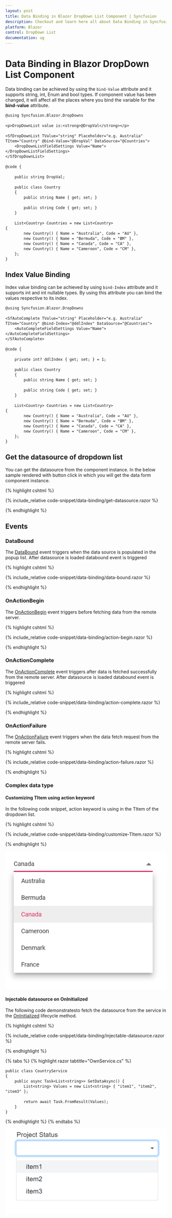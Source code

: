 ```yaml
---
layout: post
title: Data Binding in Blazor DropDown List Component | Syncfusion
description: Checkout and learn here all about Data Binding in Syncfusion Blazor DropDown List component and more.
platform: Blazor
control: DropDown List
documentation: ug
---
```


# Data Binding in Blazor DropDown List Component

Data binding can be achieved by using the `bind-Value` attribute and it supports string, int, Enum and bool types. If component value has been changed, it will affect all the places where you bind the variable for the **bind-value** attribute.

```cshtml
@using Syncfusion.Blazor.DropDowns

<p>DropDownList value is:<strong>@DropVal</strong></p>

<SfDropDownList TValue="string" Placeholder="e.g. Australia" TItem="Country" @bind-Value="@DropVal" DataSource="@Countries">
    <DropDownListFieldSettings Value="Name"></DropDownListFieldSettings>
</SfDropDownList>

@code {

    public string DropVal;

    public class Country
    {
        public string Name { get; set; }

        public string Code { get; set; }
    }

    List<Country> Countries = new List<Country>
{
        new Country() { Name = "Australia", Code = "AU" },
        new Country() { Name = "Bermuda", Code = "BM" },
        new Country() { Name = "Canada", Code = "CA" },
        new Country() { Name = "Cameroon", Code = "CM" },
    };
}
```

## Index Value Binding

Index value binding can be achieved by using `bind-Index` attribute and it supports int and int nullable types. By using this attribute you can bind the values respective to its index.

```cshtml
@using Syncfusion.Blazor.DropDowns

<SfAutoComplete TValue="string" Placeholder="e.g. Australia" TItem="Country" @bind-Index="@ddlIndex" DataSource="@Countries">
    <AutoCompleteFieldSettings Value="Name"></AutoCompleteFieldSettings>
</SfAutoComplete>

@code {

    private int? ddlIndex { get; set; } = 1;

    public class Country
    {
        public string Name { get; set; }

        public string Code { get; set; }
    }

    List<Country> Countries = new List<Country>
{
        new Country() { Name = "Australia", Code = "AU" },
        new Country() { Name = "Bermuda", Code = "BM" },
        new Country() { Name = "Canada", Code = "CA" },
        new Country() { Name = "Cameroon", Code = "CM" },
    };
}
```

## Get the datasource of dropdown list

You can get the datasource from the component instance. In the below sample rendered with button click in which you will get the data form component instance.

{% highlight cshtml %}

{% include_relative code-snippet/data-binding/get-datasource.razor %}

{% endhighlight %}

## Events

### DataBound

The [DataBound](https://help.syncfusion.com/cr/blazor/Syncfusion.Blazor.DropDowns.DropDownListEvents-2.html#Syncfusion_Blazor_DropDowns_DropDownListEvents_2_DataBound) event triggers when the data source is populated in the popup list. After datasource is loaded databound event is triggered

{% highlight cshtml %}

{% include_relative code-snippet/data-binding/data-bound.razor %}

{% endhighlight %}

### OnActionBegin

The [OnActionBegin](https://help.syncfusion.com/cr/blazor/Syncfusion.Blazor.DropDowns.DropDownListEvents-2.html#Syncfusion_Blazor_DropDowns_DropDownListEvents_2_OnActionBegin) event triggers before fetching data from the remote server.

{% highlight cshtml %}

{% include_relative code-snippet/data-binding/action-begin.razor %}

{% endhighlight %}

### OnActionComplete

The [OnActionComplete](https://help.syncfusion.com/cr/blazor/Syncfusion.Blazor.DropDowns.DropDownListEvents-2.html#Syncfusion_Blazor_DropDowns_DropDownListEvents_2_OnActionComplete) event triggers after data is fetched successfully from the remote server. After datasource is loaded databound event is triggered

{% highlight cshtml %}

{% include_relative code-snippet/data-binding/action-complete.razor %}

{% endhighlight %}

### OnActionFailure

The [OnActionFailure](https://help.syncfusion.com/cr/blazor/Syncfusion.Blazor.DropDowns.DropDownListEvents-2.html#Syncfusion_Blazor_DropDowns_DropDownListEvents_2_OnActionFailure) event triggers when the data fetch request from the remote server fails.

{% highlight cshtml %}

{% include_relative code-snippet/data-binding/action-failure.razor %}

{% endhighlight %}


### Complex data type

#### Customizing TItem using action keyword

In the following code snippet, action keyword is using in the TItem of the dropdown list.

{% highlight cshtml %}

{% include_relative code-snippet/data-binding/customize-TItem.razor %}

{% endhighlight %}

![Blazor DropdownList with Complex data type of Customizing TItem](./images/data-binding/blazor_dropdown_customize-TItem.png)

#### Injectable datasource on OnInitialized

The following code demonstratesto fetch the datasource from the service in the [OnInitialized]([OnInitializedAsync](https://learn.microsoft.com/en-us/aspnet/core/blazor/components/lifecycle?view=aspnetcore-6.0#component-initialization-oninitializedasync)) lifecycle method.

{% highlight cshtml %}

{% include_relative code-snippet/data-binding/injectable-datasource.razor %}

{% endhighlight %}

{% tabs %}
{% highlight razor tabtitle="OwnService.cs" %}

    public class CountryService
    {
        public async Task<List<string>> GetDataAsync() {
            List<string> Values = new List<string> { "item1", "item2", "item3" };

            return await Task.FromResult(Values);
        }
    }

{% endhighlight %}
{% endtabs %}

![Blazor DropdownList with Complex data type of Customizing TItem](./images/data-binding/blazor_dropdown_injectable-datasource.png)


